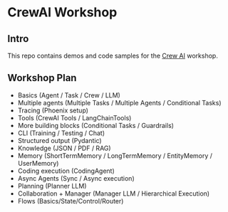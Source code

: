 # CrewAI Workshop

## Intro

This repo contains demos and code samples for the [Crew AI](https://github.com/crewAIInc/crewAI) workshop. 

## Workshop Plan

- Basics (Agent / Task / Crew / LLM)
- Multiple agents (Multiple Tasks / Multiple Agents / Conditional Tasks)
- Tracing (Phoenix setup)
- Tools (CrewAI Tools / LangChainTools)
- More building blocks (Conditional Tasks / Guardrails)
- CLI (Training / Testing / Chat)
- Structured output (Pydantic)
- Knowledge (JSON / PDF / RAG)
- Memory (ShortTermMemory / LongTermMemory / EntityMemory / UserMemory)
- Coding execution (CodingAgent)
- Async Agents (Sync / Async execution)
- Planning (Planner LLM)
- Collaboration + Manager (Manager LLM / Hierarchical Execution)
- Flows (Basics/State/Control/Router)
